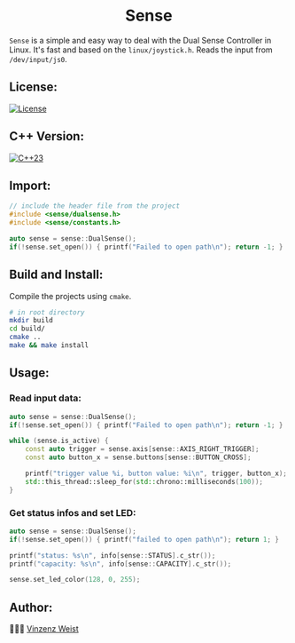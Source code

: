 <div align="center">
    <h1>
        <br>
            Sense
        <br>
    </h1>
</div>

`Sense` is a simple and easy way to deal with the Dual Sense Controller in Linux. It's fast and based on the `linux/joystick.h`. Reads the input from `/dev/input/js0`. 

## License:
[![License](https://img.shields.io/badge/License-MIT-blue.svg?longCache=true&style=flat)](https://github.com/Vinz1911/Sense/blob/master/LICENSE)

## C++ Version:
[![C++23](https://img.shields.io/badge/C++-23-blue.svg?logo=c%2B%2B&style=flat)](https://isocpp.org)

## Import:
```cpp
// include the header file from the project
#include <sense/dualsense.h>
#include <sense/constants.h>

auto sense = sense::DualSense();
if(!sense.set_open()) { printf("Failed to open path\n"); return -1; }
```

## Build and Install:
Compile the projects using `cmake`.
```sh
# in root directory
mkdir build
cd build/
cmake ..
make && make install
```

## Usage:
### Read input data:
```cpp
auto sense = sense::DualSense();
if(!sense.set_open()) { printf("Failed to open path\n"); return -1; }

while (sense.is_active) {
    const auto trigger = sense.axis[sense::AXIS_RIGHT_TRIGGER];
    const auto button_x = sense.buttons[sense::BUTTON_CROSS];

    printf("trigger value %i, button value: %i\n", trigger, button_x);
    std::this_thread::sleep_for(std::chrono::milliseconds(100));
}
```

### Get status infos and set LED:
```cpp
auto sense = sense::DualSense();
if(!sense.set_open()) { printf("failed to open path\n"); return 1; }

printf("status: %s\n", info[sense::STATUS].c_str());
printf("capacity: %s\n", info[sense::CAPACITY].c_str());

sense.set_led_color(128, 0, 255);
```

## Author:
👨🏼‍💻 [Vinzenz Weist](https://github.com/Vinz1911)
